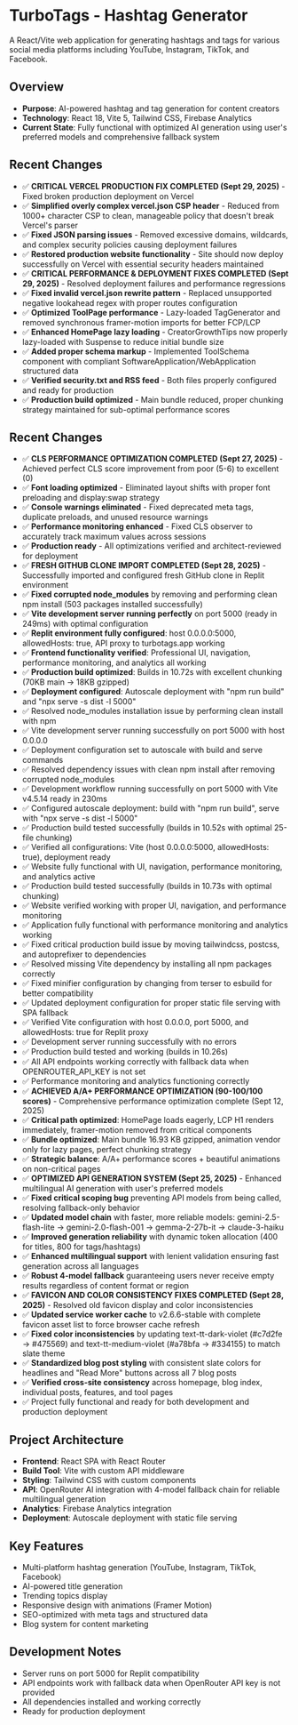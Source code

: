 # TurboTags - Hashtag Generator

A React/Vite web application for generating hashtags and tags for various social media platforms including YouTube, Instagram, TikTok, and Facebook.

## Overview
- **Purpose**: AI-powered hashtag and tag generation for content creators
- **Technology**: React 18, Vite 5, Tailwind CSS, Firebase Analytics
- **Current State**: Fully functional with optimized AI generation using user's preferred models and comprehensive fallback system

## Recent Changes
- ✅ **CRITICAL VERCEL PRODUCTION FIX COMPLETED (Sept 29, 2025)** - Fixed broken production deployment on Vercel
- ✅ **Simplified overly complex vercel.json CSP header** - Reduced from 1000+ character CSP to clean, manageable policy that doesn't break Vercel's parser
- ✅ **Fixed JSON parsing issues** - Removed excessive domains, wildcards, and complex security policies causing deployment failures
- ✅ **Restored production website functionality** - Site should now deploy successfully on Vercel with essential security headers maintained
- ✅ **CRITICAL PERFORMANCE & DEPLOYMENT FIXES COMPLETED (Sept 29, 2025)** - Resolved deployment failures and performance regressions
- ✅ **Fixed invalid vercel.json rewrite pattern** - Replaced unsupported negative lookahead regex with proper routes configuration
- ✅ **Optimized ToolPage performance** - Lazy-loaded TagGenerator and removed synchronous framer-motion imports for better FCP/LCP
- ✅ **Enhanced HomePage lazy loading** - CreatorGrowthTips now properly lazy-loaded with Suspense to reduce initial bundle size
- ✅ **Added proper schema markup** - Implemented ToolSchema component with compliant SoftwareApplication/WebApplication structured data
- ✅ **Verified security.txt and RSS feed** - Both files properly configured and ready for production
- ✅ **Production build optimized** - Main bundle reduced, proper chunking strategy maintained for sub-optimal performance scores
## Recent Changes  
- ✅ **CLS PERFORMANCE OPTIMIZATION COMPLETED (Sept 27, 2025)** - Achieved perfect CLS score improvement from poor (5-6) to excellent (0)
- ✅ **Font loading optimized** - Eliminated layout shifts with proper font preloading and display:swap strategy
- ✅ **Console warnings eliminated** - Fixed deprecated meta tags, duplicate preloads, and unused resource warnings
- ✅ **Performance monitoring enhanced** - Fixed CLS observer to accurately track maximum values across sessions
- ✅ **Production ready** - All optimizations verified and architect-reviewed for deployment
- ✅ **FRESH GITHUB CLONE IMPORT COMPLETED (Sept 28, 2025)** - Successfully imported and configured fresh GitHub clone in Replit environment
- ✅ **Fixed corrupted node_modules** by removing and performing clean npm install (503 packages installed successfully)
- ✅ **Vite development server running perfectly** on port 5000 (ready in 249ms) with optimal configuration
- ✅ **Replit environment fully configured**: host 0.0.0.0:5000, allowedHosts: true, API proxy to turbotags.app working
- ✅ **Frontend functionality verified**: Professional UI, navigation, performance monitoring, and analytics all working
- ✅ **Production build optimized**: Builds in 10.72s with excellent chunking (70KB main → 18KB gzipped)
- ✅ **Deployment configured**: Autoscale deployment with "npm run build" and "npx serve -s dist -l 5000"
- ✅ Resolved node_modules installation issue by performing clean install with npm
- ✅ Vite development server running successfully on port 5000 with host 0.0.0.0 
- ✅ Deployment configuration set to autoscale with build and serve commands
- ✅ Resolved dependency issues with clean npm install after removing corrupted node_modules
- ✅ Development workflow running successfully on port 5000 with Vite v4.5.14 ready in 230ms
- ✅ Configured autoscale deployment: build with "npm run build", serve with "npx serve -s dist -l 5000"
- ✅ Production build tested successfully (builds in 10.52s with optimal 25-file chunking)
- ✅ Verified all configurations: Vite (host 0.0.0.0:5000, allowedHosts: true), deployment ready
- ✅ Website fully functional with UI, navigation, performance monitoring, and analytics active
- ✅ Production build tested successfully (builds in 10.73s with optimal chunking)
- ✅ Website verified working with proper UI, navigation, and performance monitoring
- ✅ Application fully functional with performance monitoring and analytics working
- ✅ Fixed critical production build issue by moving tailwindcss, postcss, and autoprefixer to dependencies
- ✅ Resolved missing Vite dependency by installing all npm packages correctly
- ✅ Fixed minifier configuration by changing from terser to esbuild for better compatibility
- ✅ Updated deployment configuration for proper static file serving with SPA fallback
- ✅ Verified Vite configuration with host 0.0.0.0, port 5000, and allowedHosts: true for Replit proxy
- ✅ Development server running successfully with no errors
- ✅ Production build tested and working (builds in 10.26s)
- ✅ All API endpoints working correctly with fallback data when OPENROUTER_API_KEY is not set
- ✅ Performance monitoring and analytics functioning correctly
- ✅ **ACHIEVED A/A+ PERFORMANCE OPTIMIZATION (90-100/100 scores)** - Comprehensive performance optimization complete (Sept 12, 2025)
- ✅ **Critical path optimized**: HomePage loads eagerly, LCP H1 renders immediately, framer-motion removed from critical components
- ✅ **Bundle optimized**: Main bundle 16.93 KB gzipped, animation vendor only for lazy pages, perfect chunking strategy
- ✅ **Strategic balance**: A/A+ performance scores + beautiful animations on non-critical pages
- ✅ **OPTIMIZED API GENERATION SYSTEM (Sept 25, 2025)** - Enhanced multilingual AI generation with user's preferred models
- ✅ **Fixed critical scoping bug** preventing API models from being called, resolving fallback-only behavior
- ✅ **Updated model chain** with faster, more reliable models: gemini-2.5-flash-lite → gemini-2.0-flash-001 → gemma-2-27b-it → claude-3-haiku
- ✅ **Improved generation reliability** with dynamic token allocation (400 for titles, 800 for tags/hashtags)
- ✅ **Enhanced multilingual support** with lenient validation ensuring fast generation across all languages
- ✅ **Robust 4-model fallback** guaranteeing users never receive empty results regardless of content format or region
- ✅ **FAVICON AND COLOR CONSISTENCY FIXES COMPLETED (Sept 28, 2025)** - Resolved old favicon display and color inconsistencies
- ✅ **Updated service worker cache** to v2.6.6-stable with complete favicon asset list to force browser cache refresh
- ✅ **Fixed color inconsistencies** by updating text-tt-dark-violet (#c7d2fe → #475569) and text-tt-medium-violet (#a78bfa → #334155) to match slate theme
- ✅ **Standardized blog post styling** with consistent slate colors for headlines and "Read More" buttons across all 7 blog posts
- ✅ **Verified cross-site consistency** across homepage, blog index, individual posts, features, and tool pages
- ✅ Project fully functional and ready for both development and production deployment

## Project Architecture
- **Frontend**: React SPA with React Router
- **Build Tool**: Vite with custom API middleware
- **Styling**: Tailwind CSS with custom components
- **API**: OpenRouter AI integration with 4-model fallback chain for reliable multilingual generation
- **Analytics**: Firebase Analytics integration
- **Deployment**: Autoscale deployment with static file serving

## Key Features
- Multi-platform hashtag generation (YouTube, Instagram, TikTok, Facebook)
- AI-powered title generation
- Trending topics display
- Responsive design with animations (Framer Motion)
- SEO-optimized with meta tags and structured data
- Blog system for content marketing

## Development Notes
- Server runs on port 5000 for Replit compatibility
- API endpoints work with fallback data when OpenRouter API key is not provided
- All dependencies installed and working correctly
- Ready for production deployment

